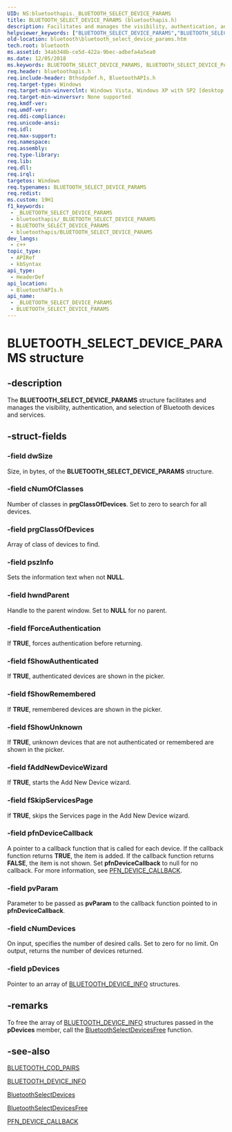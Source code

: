 ```yaml
---
UID: NS:bluetoothapis._BLUETOOTH_SELECT_DEVICE_PARAMS
title: BLUETOOTH_SELECT_DEVICE_PARAMS (bluetoothapis.h)
description: Facilitates and manages the visibility, authentication, and selection of Bluetooth devices and services.
helpviewer_keywords: ["BLUETOOTH_SELECT_DEVICE_PARAMS","BLUETOOTH_SELECT_DEVICE_PARAMS structure [Bluetooth]","_bth_bluetooth_select_device_params","bluetooth.bluetooth_select_device_params","bluetoothapis/BLUETOOTH_SELECT_DEVICE_PARAMS"]
old-location: bluetooth\bluetooth_select_device_params.htm
tech.root: bluetooth
ms.assetid: 34ab348b-ce5d-422a-9bec-adbefa4a5ea0
ms.date: 12/05/2018
ms.keywords: BLUETOOTH_SELECT_DEVICE_PARAMS, BLUETOOTH_SELECT_DEVICE_PARAMS structure [Bluetooth], _bth_bluetooth_select_device_params, bluetooth.bluetooth_select_device_params, bluetoothapis/BLUETOOTH_SELECT_DEVICE_PARAMS
req.header: bluetoothapis.h
req.include-header: Bthsdpdef.h, BluetoothAPIs.h
req.target-type: Windows
req.target-min-winverclnt: Windows Vista, Windows XP with SP2 [desktop apps only]
req.target-min-winversvr: None supported
req.kmdf-ver: 
req.umdf-ver: 
req.ddi-compliance: 
req.unicode-ansi: 
req.idl: 
req.max-support: 
req.namespace: 
req.assembly: 
req.type-library: 
req.lib: 
req.dll: 
req.irql: 
targetos: Windows
req.typenames: BLUETOOTH_SELECT_DEVICE_PARAMS
req.redist: 
ms.custom: 19H1
f1_keywords:
 - _BLUETOOTH_SELECT_DEVICE_PARAMS
 - bluetoothapis/_BLUETOOTH_SELECT_DEVICE_PARAMS
 - BLUETOOTH_SELECT_DEVICE_PARAMS
 - bluetoothapis/BLUETOOTH_SELECT_DEVICE_PARAMS
dev_langs:
 - c++
topic_type:
 - APIRef
 - kbSyntax
api_type:
 - HeaderDef
api_location:
 - BluetoothAPIs.h
api_name:
 - _BLUETOOTH_SELECT_DEVICE_PARAMS
 - BLUETOOTH_SELECT_DEVICE_PARAMS
---
```


# BLUETOOTH_SELECT_DEVICE_PARAMS structure


## -description

The 
<b>BLUETOOTH_SELECT_DEVICE_PARAMS</b> structure facilitates and manages the visibility, authentication, and selection of Bluetooth devices and services.

## -struct-fields

### -field dwSize

Size, in bytes, of the 
<b>BLUETOOTH_SELECT_DEVICE_PARAMS</b> structure.

### -field cNumOfClasses

Number of classes in <b>prgClassOfDevices</b>. Set to zero to search for all devices.

### -field prgClassOfDevices

Array of class of devices to find.

### -field pszInfo

Sets the information text when not <b>NULL</b>.

### -field hwndParent

Handle to the parent window. Set to <b>NULL</b> for no parent.

### -field fForceAuthentication

If <b>TRUE</b>, forces authentication before returning.

### -field fShowAuthenticated

If <b>TRUE</b>, authenticated devices are shown in the picker.

### -field fShowRemembered

If <b>TRUE</b>, remembered devices are shown in the picker.

### -field fShowUnknown

If <b>TRUE</b>, unknown devices that are not authenticated or remembered are shown in the picker.

### -field fAddNewDeviceWizard

If <b>TRUE</b>, starts the Add New Device wizard.

### -field fSkipServicesPage

If <b>TRUE</b>, skips the Services page in the Add New Device wizard.

### -field pfnDeviceCallback

A pointer to a callback function that is called for each device. If the callback function returns <b>TRUE</b>, the item is added. If the callback function returns <b>FALSE</b>, the item is not shown. Set <b>pfnDeviceCallback</b> to null for no callback. For more information, see <a href="/windows/desktop/api/bluetoothapis/nc-bluetoothapis-pfn_device_callback">PFN_DEVICE_CALLBACK</a>.

### -field pvParam

Parameter to be passed as <b>pvParam</b> to the callback function pointed to in <b>pfnDeviceCallback</b>.

### -field cNumDevices

On input, specifies the number of desired calls. Set to zero for no limit. On output, returns the number of devices returned.

### -field pDevices

Pointer to an array of 
<a href="/windows/win32/api/bluetoothapis/ns-bluetoothapis-bluetooth_device_info_struct">BLUETOOTH_DEVICE_INFO</a> structures.

## -remarks

To free the array of 
<a href="/windows/win32/api/bluetoothapis/ns-bluetoothapis-bluetooth_device_info_struct">BLUETOOTH_DEVICE_INFO</a> structures passed in the <b>pDevices</b> member, call the 
<a href="/windows/desktop/api/bluetoothapis/nf-bluetoothapis-bluetoothselectdevicesfree">BluetoothSelectDevicesFree</a> function.

## -see-also

<a href="/windows/desktop/api/bluetoothapis/ns-bluetoothapis-bluetooth_cod_pairs">BLUETOOTH_COD_PAIRS</a>



<a href="/windows/win32/api/bluetoothapis/ns-bluetoothapis-bluetooth_device_info_struct">BLUETOOTH_DEVICE_INFO</a>



<a href="/windows/desktop/api/bluetoothapis/nf-bluetoothapis-bluetoothselectdevices">BluetoothSelectDevices</a>



<a href="/windows/desktop/api/bluetoothapis/nf-bluetoothapis-bluetoothselectdevicesfree">BluetoothSelectDevicesFree</a>



<a href="/windows/desktop/api/bluetoothapis/nc-bluetoothapis-pfn_device_callback">PFN_DEVICE_CALLBACK</a>

